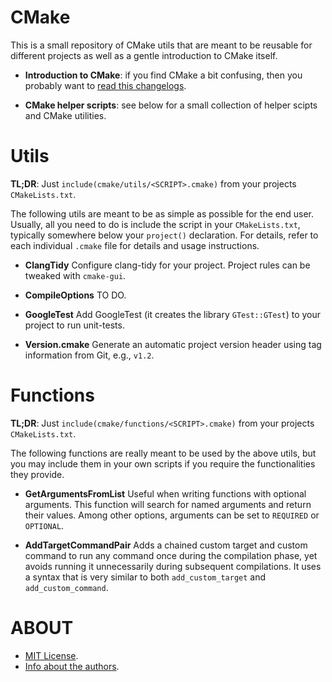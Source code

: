 <!------------------------------------------------+------------------------------------------------>
#                                               CMake
<!------------------------------------------------+------------------------------------------------>

This is a small repository of CMake utils that are meant to be reusable for different projects
as well as a gentle introduction to CMake itself.

- **Introduction to CMake**: if you find CMake a bit confusing, then you probably want to
  [read this changelogs](doc/CMakePrimer.md).

- **CMake helper scripts**: see below for a small collection of helper scipts and CMake utilities.



<!------------------------------------------------+------------------------------------------------>
#                                               Utils
<!------------------------------------------------+------------------------------------------------>

**TL;DR**: Just `include(cmake/utils/<SCRIPT>.cmake)` from your projects `CMakeLists.txt`.

The following utils are meant to be as simple as possible for the end user. Usually, all you need
to do is include the script in your `CMakeLists.txt`, typically somewhere below your `project()`
declaration. For details, refer to each individual `.cmake` file for details and usage instructions.

- **ClangTidy**
  Configure clang-tidy for your project. Project rules can be tweaked with `cmake-gui`.

- **CompileOptions**
  TO DO.

- **GoogleTest**
  Add GoogleTest (it creates the library `GTest::GTest`) to your project to run unit-tests.

- **Version.cmake**
  Generate an automatic project version header using tag information from Git, e.g., `v1.2`.



<!------------------------------------------------+------------------------------------------------>
#                                              Functions
<!------------------------------------------------+------------------------------------------------>

**TL;DR**: Just `include(cmake/functions/<SCRIPT>.cmake)` from your projects `CMakeLists.txt`.

The following functions are really meant to be used by the above utils, but you may include them
in your own scripts if you require the functionalities they provide.

- **GetArgumentsFromList**
  Useful when writing functions with optional arguments. This function will search for named
  arguments and return their values. Among other options, arguments can be set to `REQUIRED` or
  `OPTIONAL`.

- **AddTargetCommandPair**
  Adds a chained custom target and custom command to run any command once during the compilation
  phase, yet avoids running it unnecessarily during subsequent compilations. It uses a syntax that
  is very similar to both `add_custom_target` and `add_custom_command`.



<!------------------------------------------------+------------------------------------------------>
#                                               ABOUT
<!------------------------------------------------+------------------------------------------------>

- [MIT License](LICENSE).
- [Info about the authors](AUTHORS.md).
